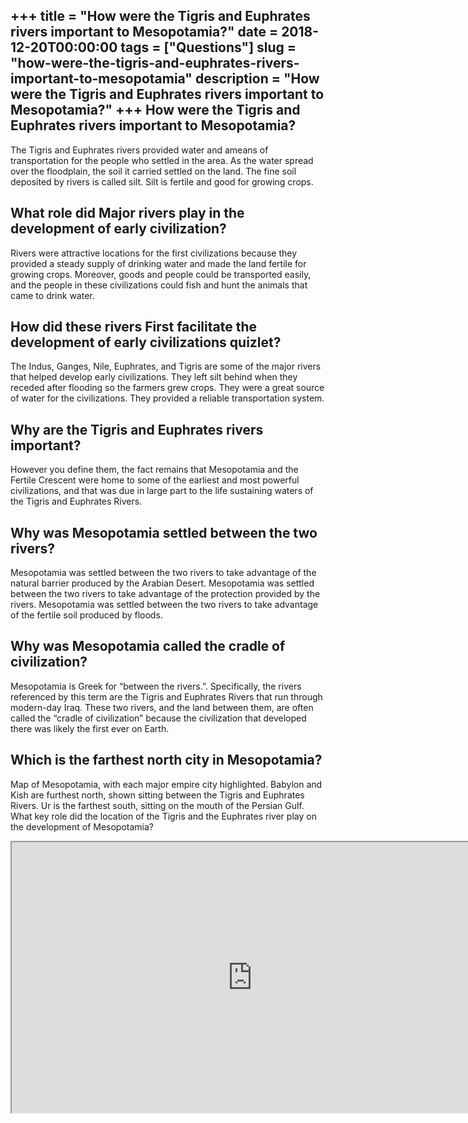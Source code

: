 +++
title = "How were the Tigris and Euphrates rivers important to Mesopotamia?"
date = 2018-12-20T00:00:00
tags = ["Questions"]
slug = "how-were-the-tigris-and-euphrates-rivers-important-to-mesopotamia"
description = "How were the Tigris and Euphrates rivers important to Mesopotamia?"
+++
How were the Tigris and Euphrates rivers important to Mesopotamia?
------------------------------------------------------------------

The Tigris and Euphrates rivers provided water and ameans of transportation for the people who settled in the area. As the water spread over the floodplain, the soil it carried settled on the land. The fine soil deposited by rivers is called silt. Silt is fertile and good for growing crops.

What role did Major rivers play in the development of early civilization?
-------------------------------------------------------------------------

Rivers were attractive locations for the first civilizations because they provided a steady supply of drinking water and made the land fertile for growing crops. Moreover, goods and people could be transported easily, and the people in these civilizations could fish and hunt the animals that came to drink water.

How did these rivers First facilitate the development of early civilizations quizlet?
-------------------------------------------------------------------------------------

The Indus, Ganges, Nile, Euphrates, and Tigris are some of the major rivers that helped develop early civilizations. They left silt behind when they receded after flooding so the farmers grew crops. They were a great source of water for the civilizations. They provided a reliable transportation system.

Why are the Tigris and Euphrates rivers important?
--------------------------------------------------

However you define them, the fact remains that Mesopotamia and the Fertile Crescent were home to some of the earliest and most powerful civilizations, and that was due in large part to the life sustaining waters of the Tigris and Euphrates Rivers.

Why was Mesopotamia settled between the two rivers?
---------------------------------------------------

Mesopotamia was settled between the two rivers to take advantage of the natural barrier produced by the Arabian Desert. Mesopotamia was settled between the two rivers to take advantage of the protection provided by the rivers. Mesopotamia was settled between the two rivers to take advantage of the fertile soil produced by floods.

Why was Mesopotamia called the cradle of civilization?
------------------------------------------------------

Mesopotamia is Greek for “between the rivers.”. Specifically, the rivers referenced by this term are the Tigris and Euphrates Rivers that run through modern-day Iraq. These two rivers, and the land between them, are often called the “cradle of civilization” because the civilization that developed there was likely the first ever on Earth.

Which is the farthest north city in Mesopotamia?
------------------------------------------------

Map of Mesopotamia, with each major empire city highlighted. Babylon and Kish are furthest north, shown sitting between the Tigris and Euphrates Rivers. Ur is the farthest south, sitting on the mouth of the Persian Gulf. What key role did the location of the Tigris and the Euphrates river play on the development of Mesopotamia?

<iframe allow="accelerometer; autoplay; clipboard-write; encrypted-media; gyroscope; picture-in-picture" allowfullscreen="" class="__youtube_prefs__  epyt-is-override  no-lazyload" data-no-lazy="1" data-origheight="433" data-origwidth="770" data-skipgform_ajax_framebjll="" height="433" id="_ytid_66023" loading="lazy" src="https://www.youtube.com/embed/QeZKNjo-exs?enablejsapi=1&autoplay=0&cc_load_policy=0&cc_lang_pref=&iv_load_policy=1&loop=0&modestbranding=0&rel=1&fs=1&playsinline=0&autohide=2&theme=dark&color=red&controls=1&" title="YouTube player" width="770"></iframe>